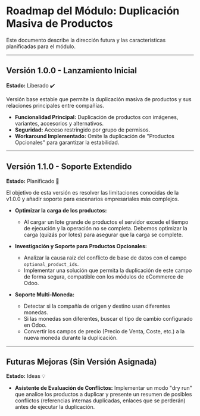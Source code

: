 # Roadmap del Módulo: Duplicación Masiva de Productos

Este documento describe la dirección futura y las características planificadas para el módulo.

---

## Versión 1.0.0 - Lanzamiento Inicial
**Estado:** Liberado ✔️

Versión base estable que permite la duplicación masiva de productos y sus relaciones principales entre compañías.

* **Funcionalidad Principal:** Duplicación de productos con imágenes, variantes, accesorios y alternativos.
* **Seguridad:** Acceso restringido por grupo de permisos.
* **Workaround Implementado:** Omite la duplicación de "Productos Opcionales" para garantizar la estabilidad.

---

## Versión 1.1.0 - Soporte Extendido
**Estado:** Planificado 📝

El objetivo de esta versión es resolver las limitaciones conocidas de la v1.0.0 y añadir soporte para escenarios empresariales más complejos.

* **Optimizar la carga de los productos:**
    * Al cargar un lote grande de productos el servidor excede el tiempo de ejecución y la operación no se completa. Debemos optimizar la carga (quizás por lotes) para asegurar que la carga se complete.

* **Investigación y Soporte para Productos Opcionales:**
    * Analizar la causa raíz del conflicto de base de datos con el campo `optional_product_ids`.
    * Implementar una solución que permita la duplicación de este campo de forma segura, compatible con los módulos de eCommerce de Odoo.

* **Soporte Multi-Moneda:**
    * Detectar si la compañía de origen y destino usan diferentes monedas.
    * Si las monedas son diferentes, buscar el tipo de cambio configurado en Odoo.
    * Convertir los campos de precio (Precio de Venta, Coste, etc.) a la nueva moneda durante la duplicación.

---

## Futuras Mejoras (Sin Versión Asignada)
**Estado:** Ideas 💡

* **Asistente de Evaluación de Conflictos:** Implementar un modo "dry run" que analice los productos a duplicar y presente un resumen de posibles conflictos (referencias internas duplicadas, enlaces que se perderán) antes de ejecutar la duplicación.